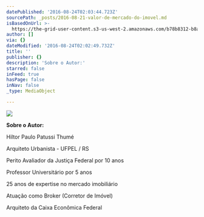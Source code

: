 ```yaml
---
datePublished: '2016-08-24T02:03:44.723Z'
sourcePath: _posts/2016-08-21-valor-de-mercado-do-imovel.md
isBasedOnUrl: >-
  https://the-grid-user-content.s3-us-west-2.amazonaws.com/b78b8312-b8ae-4ee0-8297-a772d86f507d.jpg
author: []
via: {}
dateModified: '2016-08-24T02:02:49.732Z'
title: ''
publisher: {}
description: 'Sobre o Autor:'
starred: false
inFeed: true
hasPage: false
inNav: false
_type: MediaObject

---
```

![](https://the-grid-user-content.s3-us-west-2.amazonaws.com/b78b8312-b8ae-4ee0-8297-a772d86f507d.jpg)

**Sobre o Autor:**

Hiltor Paulo Patussi Thumé

Arquiteto Urbanista - UFPEL / RS

Perito Avaliador da Justiça Federal por 10 anos

Professor Universitário por 5 anos

25 anos de expertise no mercado imobiliário

Atuação como Broker (Corretor de Imóvel)

Arquiteto da Caixa Econômica Federal